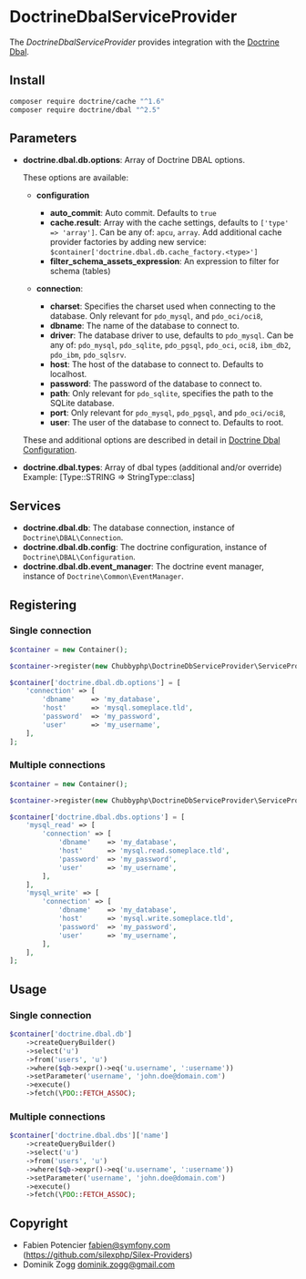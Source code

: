 # DoctrineDbalServiceProvider

The *DoctrineDbalServiceProvider* provides integration with the [Doctrine Dbal][1].

## Install

```sh
composer require doctrine/cache "^1.6"
composer require doctrine/dbal "^2.5"
```

## Parameters

* **doctrine.dbal.db.options**: Array of Doctrine DBAL options.

    These options are available:

    * **configuration**

        * **auto_commit**: Auto commit. Defaults to `true`
        * **cache.result**: Array with the cache settings, defaults to `['type' => 'array']`.
            Can be any of: `apcu`, `array`. Add additional cache provider factories by adding new service:
            `$container['doctrine.dbal.db.cache_factory.<type>']`
        * **filter_schema_assets_expression**: An expression to filter for schema (tables)

    * **connection**:

        * **charset**: Specifies the charset used when connecting to the database.
            Only relevant for `pdo_mysql`, and `pdo_oci/oci8`,
        * **dbname**: The name of the database to connect to.
        * **driver**: The database driver to use, defaults to `pdo_mysql`.
            Can be any of: `pdo_mysql`, `pdo_sqlite`, `pdo_pgsql`,
            `pdo_oci`, `oci8`, `ibm_db2`, `pdo_ibm`, `pdo_sqlsrv`.
        * **host**: The host of the database to connect to. Defaults to localhost.
        * **password**: The password of the database to connect to.
        * **path**: Only relevant for `pdo_sqlite`, specifies the path to the SQLite database.
        * **port**: Only relevant for `pdo_mysql`, `pdo_pgsql`, and `pdo_oci/oci8`,
        * **user**: The user of the database to connect to. Defaults to root.

  These and additional options are described in detail in [Doctrine Dbal Configuration][2].

* **doctrine.dbal.types**: Array of dbal types (additional and/or override)
Example: [Type::STRING => StringType::class]

## Services

* **doctrine.dbal.db**: The database connection, instance of `Doctrine\DBAL\Connection`.
* **doctrine.dbal.db.config**: The doctrine configuration, instance of `Doctrine\DBAL\Configuration`.
* **doctrine.dbal.db.event_manager**: The doctrine event manager, instance of  `Doctrine\Common\EventManager`.

## Registering

### Single connection

```php
$container = new Container();

$container->register(new Chubbyphp\DoctrineDbServiceProvider\ServiceProvider\DoctrineDbalServiceProvider()));

$container['doctrine.dbal.db.options'] = [
    'connection' => [
        'dbname'    => 'my_database',
        'host'      => 'mysql.someplace.tld',
        'password'  => 'my_password',
        'user'      => 'my_username',
    ],
];
```

### Multiple connections

```php
$container = new Container();

$container->register(new Chubbyphp\DoctrineDbServiceProvider\ServiceProvider\DoctrineDbalServiceProvider());

$container['doctrine.dbal.dbs.options'] = [
    'mysql_read' => [
        'connection' => [
            'dbname'    => 'my_database',
            'host'      => 'mysql.read.someplace.tld',
            'password'  => 'my_password',
            'user'      => 'my_username',
        ],
    ],
    'mysql_write' => [
        'connection' => [
            'dbname'    => 'my_database',
            'host'      => 'mysql.write.someplace.tld',
            'password'  => 'my_password',
            'user'      => 'my_username',
        ],
    ],
];
```

## Usage

### Single connection

```php
$container['doctrine.dbal.db']
    ->createQueryBuilder()
    ->select('u')
    ->from('users', 'u')
    ->where($qb->expr()->eq('u.username', ':username'))
    ->setParameter('username', 'john.doe@domain.com')
    ->execute()
    ->fetch(\PDO::FETCH_ASSOC);
```

### Multiple connections

```php
$container['doctrine.dbal.dbs']['name']
    ->createQueryBuilder()
    ->select('u')
    ->from('users', 'u')
    ->where($qb->expr()->eq('u.username', ':username'))
    ->setParameter('username', 'john.doe@domain.com')
    ->execute()
    ->fetch(\PDO::FETCH_ASSOC);
```

## Copyright

* Fabien Potencier <fabien@symfony.com> (https://github.com/silexphp/Silex-Providers)
* Dominik Zogg <dominik.zogg@gmail.com>

[1]: https://www.doctrine-project.org/projects/dbal
[2]: https://www.doctrine-project.org/projects/doctrine-dbal/en/latest/reference/configuration.html
